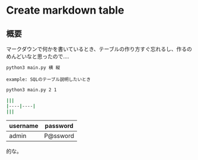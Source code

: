# Create markdown table

## 概要

マークダウンで何かを書いているとき、テーブルの作り方すぐ忘れるし、作るのめんどいなと思ったので....

```bash
python3 main.py 横 縦
```

`example: SQLのテーブル説明したいとき`

```bash
python3 main.py 2 1
```

```bash
|||
|----|----|
|||
```

| username | password |
|----|----|
| admin | P@ssword|

的な。




